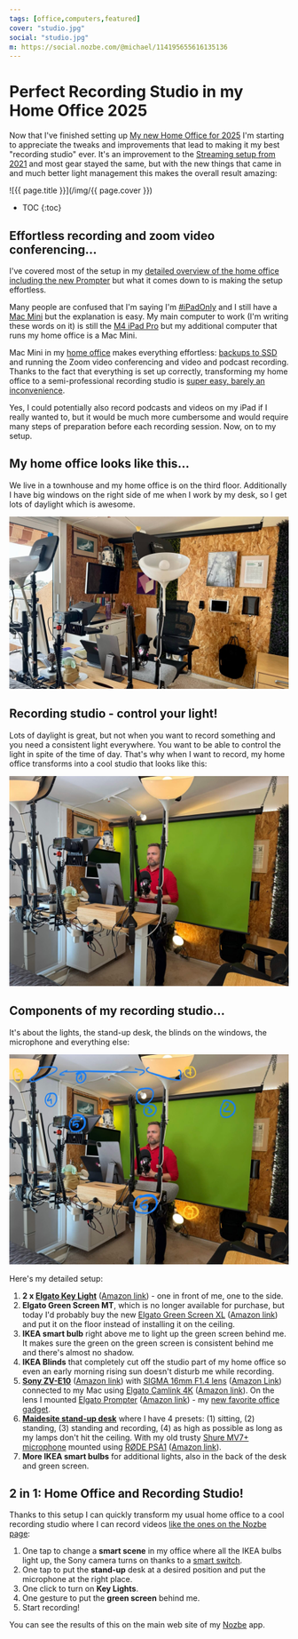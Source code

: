 ```yaml
---
tags: [office,computers,featured]
cover: "studio.jpg"
social: "studio.jpg"
m: https://social.nozbe.com/@michael/114195655616135136
---
```


# Perfect Recording Studio in my Home Office 2025

Now that I've finished setting up [My new Home Office for 2025](/office25) I'm starting to appreciate the tweaks and improvements that lead to making it my best "recording studio" ever. It's an improvement to the [Streaming setup from 2021](/streaming) and most gear stayed the same, but with the new things that came in and much better light management this makes the overall result amazing:

<!--More-->

![{{ page.title }}](/img/{{ page.cover }})

* TOC
{:toc}

## Effortless recording and zoom video conferencing…

I've covered most of the setup in my [detailed overview of the home office including the new Prompter](/office25/#prompter---a-teleprompter-upgrade-i-didnt-know-i-needed) but what it comes down to is making the setup effortless.

Many people are confused that I'm saying I'm [#iPadOnly](/ipadonly) and I still have a [Mac Mini](/office25/#m4-mac-mini---the-new-soul-of-my-home-office) but the explanation is easy. My main computer to work (I'm writing these words on it) is still the [M4 iPad Pro](/ipadm4) but my additional computer that runs my home office is a Mac Mini.

Mac Mini in my [home office](/office) makes everything effortless: [backups to SSD](/ssd) and running the Zoom video conferencing and video and podcast recording. Thanks to the fact that everything is set up correctly, transforming my home office to a semi-professional recording studio is [super easy, barely an inconvenience](/pitch).

Yes, I could potentially also record podcasts and videos on my iPad if I really wanted to, but it would be much more cumbersome and would require many steps of preparation before each recording session. Now, on to my setup.

## My home office looks like this…

We live in a townhouse and my home office is on the third floor. Additionally I have big windows on the right side of me when I work by my desk, so I get lots of daylight which is awesome.

![{{ page.title }} day](/img/studio-day.jpg)

## Recording studio - control your light!

Lots of daylight is great, but not when you want to record something and you need a consistent light everywhere. You want to be able to control the light in spite of the time of day. That's why when I want to record, my home office transforms into a cool studio that looks like this:

![{{ page.title }} green](/img/studio-green.jpg)

## Components of my recording studio…

It's about the lights, the stand-up desk, the blinds on the windows, the microphone and everything else:

![{{ page.title }} numbers](/img/studio-numbers.jpg)

Here's my detailed setup:

1. **2 x [Elgato Key Light](https://www.elgato.com/p/key-light)** ([Amazon link](https://amzn.to/4iuFXFq)) - one in front of me, one to the side.
2. **Elgato Green Screen MT**, which is no longer available for purchase, but today I'd probably buy the new [Elgato Green Screen XL](https://www.elgato.com/us/en/p/green-screen-xl) ([Amazon link](https://amzn.to/41JsLpL)) and put it on the floor instead of installing it on the ceiling.
3. **IKEA smart bulb** right above me to light up the green screen behind me. It makes sure the green on the green screen is consistent behind me and there's almost no shadow.
4. **IKEA Blinds** that completely cut off the studio part of my home office so even an early morning rising sun doesn't disturb me while recording.
5. **[Sony ZV-E10](https://electronics.sony.com/imaging/interchangeable-lens-cameras/aps-c/p/ilczve10-b)** ([Amazon link](https://amzn.to/3FsSCug)) with [SIGMA 16mm F1.4 lens](https://www.sigmaphoto.com/16mm-f1-4-dc-dn-c) ([Amazon Link](https://amzn.to/4id1xi3)) connected to my Mac using [Elgato Camlink 4K](https://www.elgato.com/us/en/p/cam-link-4k) ([Amazon link](https://amzn.to/4hiier1)). On the lens I mounted [Elgato Prompter](https://www.elgato.com/p/prompter) ([Amazon link](https://amzn.to/3R0AM4l)) - my [new favorite office gadget](/office25).
6. **[Maidesite stand-up desk](https://www.maidesite.com)** where I have 4 presets: (1) sitting, (2) standing, (3) standing and recording, (4) as high as possible as long as my lamps don't hit the ceiling. With my old trusty [Shure MV7+ microphone](https://amzn.to/4bZcXUB) mounted using [RØDE PSA1](https://rode.com/en/accessories/stands-bars/psa1) ([Amazon link](https://amzn.to/4bJpf39)).
7. **More IKEA smart bulbs** for additional lights, also in the back of the desk and green screen.

## 2 in 1: Home Office and Recording Studio!

Thanks to this setup I can quickly transform my usual home office to a cool recording studio where I can record videos [like the ones on the Nozbe page](https://nozbe.com/guide/?c=michaelteam):

1. One tap to change a **smart scene** in my office where all the IKEA bulbs light up, the Sony camera turns on thanks to a [smart switch](/office25/#prompter---a-teleprompter-upgrade-i-didnt-know-i-needed).
2. One tap to put the **stand-up** desk at a desired position and put the microphone at the right place.
3. One click to turn on **Key Lights**.
4. One gesture to put the **green screen** behind me.
5. Start recording!

You can see the results of this on the main web site of my [Nozbe][n] app.

[n]: https://michael.gratis/nozbe
[np]: https://michael.gratis/nozbepersonal